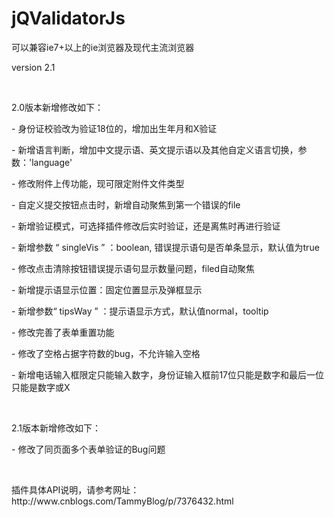 # jQValidatorJs
<p>可以兼容ie7+以上的ie浏览器及现代主流浏览器</p>
<p>version 2.1</p>
<p></br></p>
<p>2.0版本新增修改如下：</p>
<p>- 身份证校验改为验证18位的，增加出生年月和X验证</p>
<p>- 新增语言判断，增加中文提示语、英文提示语以及其他自定义语言切换，参数：'language'</p>
<p>- 修改附件上传功能，现可限定附件文件类型</p>
<p>- 自定义提交按钮点击时，新增自动聚焦到第一个错误的file</p>
<p>- 新增验证模式，可选择插件修改后实时验证，还是离焦时再进行验证</p>
<p>- 新增参数 “ singleVis ” ：boolean, 错误提示语句是否单条显示，默认值为true</p>
<p>- 修改点击清除按钮错误提示语句显示数量问题，filed自动聚焦</p>
<p>- 新增提示语显示位置：固定位置显示及弹框显示</p>
<p>- 新增参数“ tipsWay ” ：提示语显示方式，默认值normal，tooltip</p>
<p>- 修改完善了表单重置功能</p>
<p>- 修改了空格占据字符数的bug，不允许输入空格</p>
<p>- 新增电话输入框限定只能输入数字，身份证输入框前17位只能是数字和最后一位只能是数字或X</p>
<p></br></p>
<p>2.1版本新增修改如下：</p>
<p>- 修改了同页面多个表单验证的Bug问题</p>
<p></br></p>
<p>插件具体API说明，请参考网址：http://www.cnblogs.com/TammyBlog/p/7376432.html</p>
